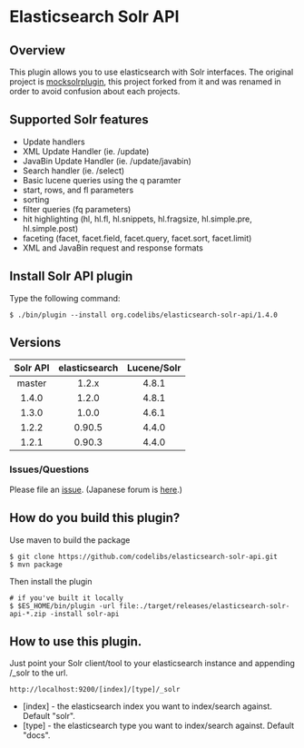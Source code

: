 # Elasticsearch Solr API

## Overview

This plugin allows you to use elasticsearch with Solr interfaces.
The original project is [mocksolrplugin](https://github.com/mattweber/elasticsearch-mocksolrplugin), this project forked from it and was renamed in order to avoid confusion about each projects.

## Supported Solr features

* Update handlers
 * XML Update Handler (ie. /update)
 * JavaBin Update Handler (ie. /update/javabin)
* Search handler (ie. /select)
 * Basic lucene queries using the q paramter
 * start, rows, and fl parameters
 * sorting
 * filter queries (fq parameters)
 * hit highlighting (hl, hl.fl, hl.snippets, hl.fragsize, hl.simple.pre, hl.simple.post)
 * faceting (facet, facet.field, facet.query, facet.sort, facet.limit)
* XML and JavaBin request and response formats

## Install Solr API plugin

Type the following command:

    $ ./bin/plugin --install org.codelibs/elasticsearch-solr-api/1.4.0

## Versions

| Solr API | elasticsearch | Lucene/Solr |
|:--------:|:-------------:|:-----------:|
| master   | 1.2.x         | 4.8.1       |
| 1.4.0    | 1.2.0         | 4.8.1       |
| 1.3.0    | 1.0.0         | 4.6.1       |
| 1.2.2    | 0.90.5        | 4.4.0       |
| 1.2.1    | 0.90.3        | 4.4.0       |


### Issues/Questions

Please file an [issue](https://github.com/codelibs/elasticsearch-solr-api/issues "issue").
(Japanese forum is [here](https://github.com/codelibs/codelibs-ja-forum "here").)


## How do you build this plugin?

Use maven to build the package

    $ git clone https://github.com/codelibs/elasticsearch-solr-api.git
    $ mvn package

Then install the plugin

    # if you've built it locally
    $ $ES_HOME/bin/plugin -url file:./target/releases/elasticsearch-solr-api-*.zip -install solr-api

## How to use this plugin.

Just point your Solr client/tool to your elasticsearch instance and appending /_solr to the url.

    http://localhost:9200/[index]/[type]/_solr

* [index] - the elasticsearch index you want to index/search against. Default "solr".
* [type] - the elasticsearch type you want to index/search against. Default "docs".


